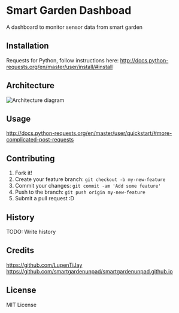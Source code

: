 # Smart Garden Dashboad

A dashboard to monitor sensor data from smart garden

## Installation

Requests for Python, follow instructions here:
http://docs.python-requests.org/en/master/user/install/#install

## Architecture

![Architecture diagram](https://raw.githubusercontent.com/santanu23/IoTDashboard/master/dashboard/images/Architecture.jpg "Architecture")

## Usage

http://docs.python-requests.org/en/master/user/quickstart/#more-complicated-post-requests

## Contributing

1. Fork it!
2. Create your feature branch: `git checkout -b my-new-feature`
3. Commit your changes: `git commit -am 'Add some feature'`
4. Push to the branch: `git push origin my-new-feature`
5. Submit a pull request :D

## History

TODO: Write history

## Credits
https://github.com/LupenTiJay
https://github.com/smartgardenunpad/smartgardenunpad.github.io

## License

MIT License
